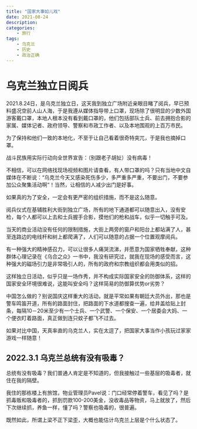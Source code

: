 ```yaml
---
title: "国家大事如儿戏"
date: 2021-08-24
description: 
categories:
    - 旅行
tags:  
    - 乌克兰
    - 历史
    - 政治正确
---
```



# 乌克兰独立日阅兵

2021.8.24日，是乌克兰独立日，这天我到独立广场附近亲眼目睹了阅兵，早已预料盛况空前人山人海，于是我遵从媒体指导带上口罩，现场除了很明显的少数外国游客戴口罩，本地人根本没有看到戴口罩的，他们包括部队士兵、前去拥抱合影的家属、媒体记者、政府领导、警察和市政工作者、以及本地围观的上百万市民。

为了保持和他们一致的本地化，不至于让自己看着很奇特突兀，于是我也摘掉口罩。

战斗民族用实际行动向全世界宣告：（别跟老子胡扯）没有病毒！

不相信，可以在网络找现场视频和图片请查看，有人带口罩的吗？只有当地中文自媒体在不断说：“乌克兰今天又感染死伤多少，多严重多严重，不要出门，不要参加公众聚集活动啊“！当然，让相信的人减少出门是好事。

如果真的为了安全，一定会有更严密的组织措施，而不是这么随意。

阅兵仪式在基辅胜利大街到独立广场，所有的地下通道都可以随意出入，没有安检，每个人都可以上去和士兵握手合影，摸他们的枪和战车，似乎一切触手可及。

当天的商业活动没有任何的限制措施，大街上两旁的窗户和阳台上都站满了人，甚至连路边的电线杆和树上都爬满了，人们可以随意的占据一个位置观摩阅兵。

有一种强大的精神感召力，可以让很多人痛哭流涕，并愿意为国家牺牲奉献，这种群体心理记录在《乌合之众》一书中，我没有研究过，就我在现场的感受而言，这种强大的磁场引力是非常吸引人的，所有的政府和宗教组织都会用类似的招。

这样独立日活动，似乎只是一场作秀，并不构成实际国家安全的防御体系，这样的国家安全环境很难说，这能叫安全吗？这样简易的防御算优势or劣势？

中国怎么做的？别说国庆这样重大的活动，就是平常如果有朝廷大员外出，那也是警车鸣笛开道，所有的路面封住，把路面的下水道都搜查一遍，给井盖给贴上封条，每隔10－20米至少有一个士兵、一个武警、一个保安、一个居委会大妈、一个便衣盯着路面，真正做到连只蚊子都飞不过去。

如果对比中国，天真率直的乌克兰人，实在太逗了，把国家大事当作小孩玩过家家游戏一样随意！



## 2022.3.1 乌克兰总统有没有吸毒？

总统有没有吸毒？我们普通人肯定是不知道的，但我接触过一些基层的吸毒者，就住在我的隔壁。

我住的那栋楼上有旅馆，物业管理员Pavel说：门口经常停着警车，看见了吗？是抓毒贩和吸毒者的，抓到罚款100-200美金，没收毒品等物资，马上就放了，然后下次继续抓，养鱼一样，懂了吗？警察也吸毒的，很普遍。

既然如此，所谓上梁不正下梁歪，大概也能估计乌克兰上层是个什么状态了。

